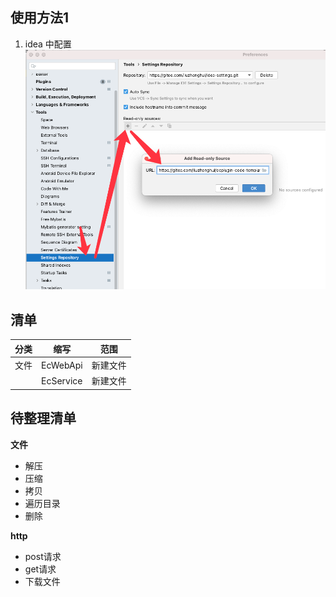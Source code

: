 ## 使用方法1

1. idea 中配置
   ![](readme/img1.png#crop=0&crop=0&crop=1&crop=1&id=L8JGw&originalType=binary&ratio=1&rotation=0&showTitle=false&status=done&style=none&title=)

## 清单
| 分类 | 缩写 | 范围 |
| --- | --- | --- |
| 文件 | EcWebApi | 新建文件 |
|  | EcService | 新建文件 |



## 待整理清单

**文件**

- 解压
- 压缩
- 拷贝
- 遍历目录
- 删除

**http**

- post请求
- get请求
- 下载文件

